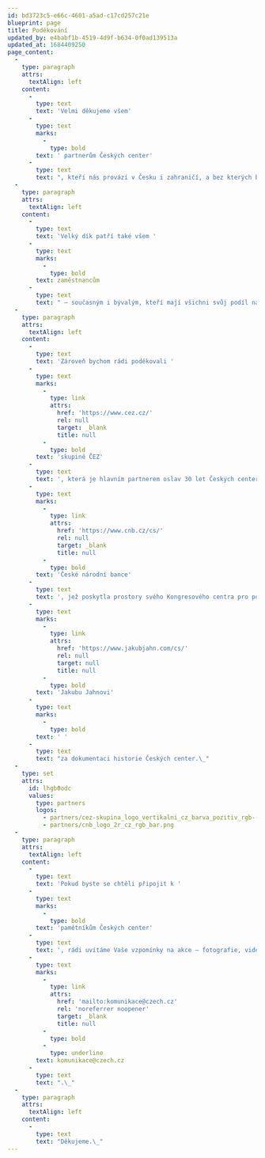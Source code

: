 ```yaml
---
id: bd3723c5-e66c-4601-a5ad-c17cd257c21e
blueprint: page
title: Poděkování
updated_by: e4babf1b-4519-4d9f-b634-0f0ad139513a
updated_at: 1684409250
page_content:
  -
    type: paragraph
    attrs:
      textAlign: left
    content:
      -
        type: text
        text: 'Velmi děkujeme všem'
      -
        type: text
        marks:
          -
            type: bold
        text: ' partnerům Českých center'
      -
        type: text
        text: ", kteří nás provází v Česku i zahraničí, a bez kterých by nebylo možné realizovat během posledních 30 let tolik aktivit, oslovit tak široké publikum a navázat takové množství kontaktů a zvýšit povědomí o tolika českých umělcích a odbornících na čtyřech světových kontinentech.\_\_"
  -
    type: paragraph
    attrs:
      textAlign: left
    content:
      -
        type: text
        text: 'Velký dík patří také všem '
      -
        type: text
        marks:
          -
            type: bold
        text: zaměstnancům
      -
        type: text
        text: " – současným i bývalým, kteří mají všichni svůj podíl na současné síti Českých center.\_\_"
  -
    type: paragraph
    attrs:
      textAlign: left
    content:
      -
        type: text
        text: 'Zároveň bychom rádi poděkovali '
      -
        type: text
        marks:
          -
            type: link
            attrs:
              href: 'https://www.cez.cz/'
              rel: null
              target: _blank
              title: null
          -
            type: bold
        text: 'skupině ČEZ'
      -
        type: text
        text: ', která je hlavním partnerem oslav 30 let Českých center, a '
      -
        type: text
        marks:
          -
            type: link
            attrs:
              href: 'https://www.cnb.cz/cs/'
              rel: null
              target: _blank
              title: null
          -
            type: bold
        text: 'České národní bance'
      -
        type: text
        text: ', jež poskytla prostory svého Kongresového centra pro poradu ředitelů Českých center a následný společenský večer. V neposlední řadě děkujeme režisérovi '
      -
        type: text
        marks:
          -
            type: link
            attrs:
              href: 'https://www.jakubjahn.com/cs/'
              rel: null
              target: null
              title: null
          -
            type: bold
        text: 'Jakubu Jahnovi'
      -
        type: text
        marks:
          -
            type: bold
        text: ' '
      -
        type: text
        text: "za dokumentaci historie Českých center.\_"
  -
    type: set
    attrs:
      id: lhgb0odc
      values:
        type: partners
        logos:
          - partners/cez-skupina_logo_vertikalni_cz_barva_pozitiv_rgb-(1).png
          - partners/cnb_logo_2r_cz_rgb_bar.png
  -
    type: paragraph
    attrs:
      textAlign: left
    content:
      -
        type: text
        text: 'Pokud byste se chtěli připojit k '
      -
        type: text
        marks:
          -
            type: bold
        text: 'pamětníkům Českých center'
      -
        type: text
        text: ', rádi uvítáme Vaše vzpomínky na akce – fotografie, videa i další materiály a zapracujeme do naší webové mozaiky. Můžete nás kontaktovat na e-mailové adrese '
      -
        type: text
        marks:
          -
            type: link
            attrs:
              href: 'mailto:komunikace@czech.cz'
              rel: 'noreferrer noopener'
              target: _blank
              title: null
          -
            type: bold
          -
            type: underline
        text: komunikace@czech.cz
      -
        type: text
        text: ".\_"
  -
    type: paragraph
    attrs:
      textAlign: left
    content:
      -
        type: text
        text: "Děkujeme.\_"
---
```

